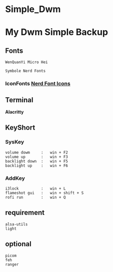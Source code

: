 # Simple_Dwm
# **My Dwm Simple Backup**

## **Fonts**
    WenQuanYi Micro Hei

    Symbole Nerd Fonts

### IconFonts **[Nerd Font Icons](https://www.nerdfonts.com/cheat-sheet)**

## **Terminal**
**Alacritty**

## **KeyShort**
###  **SysKey**
    volume dowm     :   win + F2
    volume up       :   win + F3
    backlight down  :   win + F5
    backlight up    :   win + F6
### **AddKey**
    i3lock          :   win + L
    flameshot gui   :   win + shift + S
    rofi run        :   win + Q

## **requirement**
    alsa-utils
    light
## **optional**
    picom
    feh
    ranger
    
    
